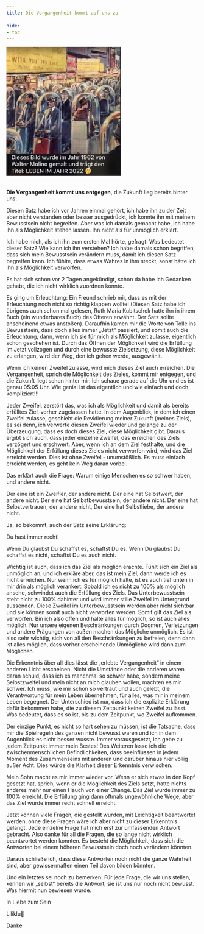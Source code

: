 ```yaml
---
title: Die Vergangenheit kommt auf uns zu

hide:
- toc
---
```


<style>
img {
  width: 300px;
  max-width: 99%
}
</style>

![](../img/Vergangenheit.png)
<br><br>





**Die Vergangenheit kommt uns entgegen,**
die Zukunft lieg bereits hinter uns.

Diesen Satz habe ich vor Jahren einmal gehört, ich habe ihn zu der Zeit aber nicht verstanden oder besser ausgedrückt, ich konnte ihn mit meinem Bewusstsein nicht begreifen.
Aber was ich damals gemacht habe, ich habe ihn als Möglichkeit stehen lassen. Ihn nicht als für unmöglich erklärt.

Ich habe mich, als ich ihn zum ersten Mal hörte, gefragt: Was bedeutet dieser Satz? Wie kann ich ihn verstehen? Ich habe damals schon begriffen, dass sich mein Bewusstsein verändern muss, damit ich diesen Satz begreifen kann.
Ich fühlte, dass etwas Wahres in ihm steckt, sonst hätte ich ihn als Möglichkeit verworfen.

Es hat sich schon vor 2 Tagen angekündigt, schon da habe ich Gedanken gehabt, die ich nicht wirklich zuordnen konnte.

Es ging um Erleuchtung: Ein Freund schrieb mir, dass es mit der Erleuchtung noch nicht so richtig klappen wollte!
(Diesen Satz habe ich übrigens auch schon mal gelesen, Ruth Maria Kubitschek hatte ihn in ihrem Buch (ein wunderbares Buch) des Öfteren erwähnt. Der Satz sollte anscheinend etwas anstoßen).
Daraufhin kamen mir die Worte von Tolle ins Bewusstsein, dass doch alles immer „Jetzt“ passiert, und somit auch die Erleuchtung, dann, wenn ich sie für mich als Möglichkeit zulasse, eigentlich schon geschehen ist. Durch das Öffnen der Möglichkeit wird die Erfüllung im Jetzt vollzogen und durch eine bewusste Zielsetzung, diese Möglichkeit zu erlangen, wird der Weg, den ich gehen werde, ausgewählt.

Wenn ich keinen Zweifel zulasse, wird mich dieses Ziel auch erreichen. Die Vergangenheit, sprich die Möglichkeit des Zieles, kommt mir entgegen, und die Zukunft liegt schon hinter mir. Ich schaue gerade auf die Uhr und es ist genau 05:05 Uhr.
Wie genial ist das eigentlich und wie einfach und doch kompliziert!!!

Jeder Zweifel, zerstört das, was ich als Möglichkeit und damit als bereits erfülltes Ziel, vorher zugelassen hatte.
In dem Augenblick, in dem ich einen Zweifel zulasse, geschieht die Revidierung meiner Zukunft (meines Ziels), es sei denn, ich verwerfe diesen Zweifel wieder und gelange zu der Überzeugung, dass es doch dieses Ziel, diese Möglichkeit gibt.
Daraus ergibt sich auch, dass jeder einzelne Zweifel, das erreichen des Ziels verzögert und erschwert. Aber, wenn ich an dem Ziel festhalte, und die Möglichkeit der Erfüllung dieses Zieles nicht verworfen wird, wird das Ziel erreicht werden. Dies ist ohne Zweifel - unumstößlich. Es muss einfach erreicht werden, es geht kein Weg daran vorbei.

Das erklärt auch die Frage: Warum einige Menschen es so schwer haben, und andere nicht.

Der eine ist ein Zweifler, der andere nicht.
Der eine hat Selbstwert, der andere nicht.
Der eine hat Selbstbewusstsein, der andere nicht.
Der eine hat Selbstvertrauen, der andere nicht,
Der eine hat Selbstliebe, der andere nicht.

Ja, so bekommt, auch der Satz seine Erklärung:

Du hast immer recht!

Wenn Du glaubst Du schaffst es, schaffst Du es.
Wenn Du glaubst Du schaffst es nicht, schaffst Du es auch nicht.

Wichtig ist auch, dass ich das Ziel als möglich erachte. Fühlt sich ein Ziel als unmöglich an, und ich erkläre aber, das ist mein Ziel, dann werde ich es nicht erreichen. Nur wenn ich es für möglich halte, ist es auch tief unten in mir drin als möglich verankert.
Sobald ich es nicht zu 100% als möglich ansehe, schwindet auch die Erfüllung des Ziels. Das Unterbewusstsein steht nicht zu 100% dahinter und wird immer stille Zweifel im Untergrund aussenden. Diese Zweifel im Unterbewusstsein werden aber nicht sichtbar und sie können somit auch nicht verworfen werden. Somit gilt das Ziel als verworfen.
Bin ich also offen und halte alles für möglich, so ist auch alles möglich. Nur unsere eigenen Beschränkungen durch Dogmen, Verletzungen und andere Prägungen von außen machen das Mögliche unmöglich.
Es ist also sehr wichtig, sich von all den Beschränkungen zu befreien, denn dann ist alles möglich, dass vorher erscheinende Unmögliche wird dann zum Möglichen.

Die Erkenntnis über all dies lässt die „erlebte Vergangenheit“ in einem anderen Licht erscheinen. Nicht die Umstände oder die anderen waren daran schuld, dass ich es manchmal so schwer habe, sondern meine Selbstzweifel und mein nicht an mich glauben wollen, machten es mir schwer. Ich muss, wie mir schon so vertraut und auch gelebt, die Verantwortung für mein Leben übernehmen, für alles, was mir in meinem Leben begegnet. Der Unterschied ist nur, dass ich die explizite Erklärung dafür bekommen habe, die zu diesem Zeitpunkt keinen Zweifel zu lässt. Was bedeutet, dass es so ist, bis zu dem Zeitpunkt, wo Zweifel aufkommen.

Der einzige Punkt, es nicht so hart sehen zu müssen, ist die Tatsache, dass mir die Spielregeln des ganzen nicht bewusst waren und ich in dem Augenblick es nicht besser wusste. Immer vorausgesetzt, ich gebe zu jedem Zeitpunkt immer mein Bestes!
Des Weiteren lasse ich die zwischenmenschlichen Befindlichkeiten, dass beeinflussen in jedem Moment des Zusammenseins mit anderen und darüber hinaus hier völlig außer Acht. Dies würde die Klarheit dieser Erkenntnis verwischen.

Mein Sohn macht es mir immer wieder vor. Wenn er sich etwas in den Kopf gesetzt hat, sprich, wenn er die Möglichkeit des Ziels setzt, hatte nichts anderes mehr nur einen Hauch von einer Change. Das Ziel wurde immer zu 100% erreicht. Die Erfüllung ging dann oftmals ungewöhnliche Wege, aber das Ziel wurde immer recht schnell erreicht.

Jetzt können viele Fragen, die gestellt wurden, mit Leichtigkeit beantwortet werden, ohne diese Fragen wäre ich aber nicht zu dieser Erkenntnis gelangt.
Jede einzelne Frage hat mich erst zur umfassenden Antwort gebracht.
Also danke für all die Fragen, die so lange nicht wirklich beantwortet werden konnten. Es besteht die Möglichkeit, dass sich die Antworten bei einem höheren Bewusstsein doch noch verändern könnten.

Daraus schließe ich, dass diese Antworten noch nicht die ganze Wahrheit sind, aber gewissermaßen einen Teil davon bilden könnten.

Und ein letztes sei noch zu bemerken: Für jede Frage, die wir uns stellen, kennen wir „selbst“ bereits die Antwort, sie ist uns nur noch nicht bewusst.
Was hiermit nun bewiesen wurde.


In Liebe zum Sein

Liliklu🦋

Danke
